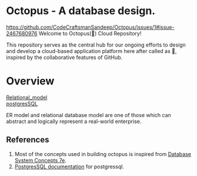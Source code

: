 # Octopus - A database design.
https://github.com/CodeCraftsmanSandeep/Octopus/issues/1#issue-2467680976
Welcome to Octopus(🐙) Cloud Repository! <br/>
<!-- <img src = 'happy-octopus.png' > <br/> -->
This repository serves as the central hub for our ongoing efforts to design and develop a cloud-based application platform here after called as 🐙, inspired by the collaborative features of GitHub. <br/>

# Overview

[Relational_model](Relational_model) <br/>
[postgresSQL](postgresSQL) <br/>

ER model and relational database model are one of those which can abstract and logically represent a real-world enterprise. <br/>


## References 
1) Most of the concepts used in building octopus is inspired from [Database System Concepts 7e](https://db-book.com/).
2) [PostgresSQL documentation](https://www.postgresql.org/docs/current/index.html) for postgressql.
